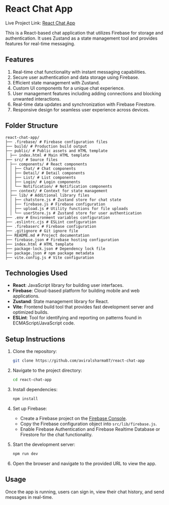 # React Chat App

Live Project Link: [React Chat App](https://chat-app-avi.netlify.app/)

This is a React-based chat application that utilizes Firebase for storage and authentication. It uses Zustand as a state management tool and provides features for real-time messaging.

## Features

1. Real-time chat functionality with instant messaging capabilities.
2. Secure user authentication and data storage using Firebase.
3. Efficient state management with Zustand.
4. Custom UI components for a unique chat experience.
5. User management features including adding connections and blocking unwanted interactions.
6. Real-time data updates and synchronization with Firebase Firestore.
7. Responsive design for seamless user experience across devices.

## Folder Structure

```
react-chat-app/
├── .firebase/ # Firebase configuration files
├── build/ # Production build output
├── public/ # Public assets and HTML template
│ ├── index.html # Main HTML template
├── src/ # Source files
│ ├── components/ # React components
│ │ ├── Chat/ # Chat components
│ │ ├── Detail/ # Detail components
│ │ ├── List/ # List components
│ │ ├── Login/ # Login components
│ │ └── Notification/ # Notification components
│ ├── context/ # Context for state management
│ ├── lib/ # Additional library files
│ │ ├── chatstore.js # Zustand store for chat state
│ │ ├── firebase.js # Firebase configuration
│ │ ├── upload.js # Utility functions for file uploads
│ │ └── userStore.js # Zustand store for user authentication
├── .env # Environment variables configuration
├── .eslintrc.cjs # ESLint configuration
├── .firebaserc # Firebase configuration
├── .gitignore # Git ignore file
├── README.md # Project documentation
├── firebase.json # Firebase hosting configuration
├── index.html # HTML template
├── package-lock.json # Dependency lock file
├── package.json # npm package metadata
├── vite.config.js # Vite configuration
```

## Technologies Used

- **React**: JavaScript library for building user interfaces.
- **Firebase**: Cloud-based platform for building mobile and web applications.
- **Zustand**: State management library for React.
- **Vite**: Frontend build tool that provides fast development server and optimized builds.
- **ESLint**: Tool for identifying and reporting on patterns found in ECMAScript/JavaScript code.

## Setup Instructions

1. Clone the repository:

   ```bash
   git clone https://github.com/aviralsharma07/react-chat-app
   ```

2. Navigate to the project directory:

   ```bash
   cd react-chat-app
   ```

3. Install dependencies:

   ```bash
   npm install
   ```

4. Set up Firebase:

   - Create a Firebase project on the [Firebase Console](https://console.firebase.google.com/).
   - Copy the Firebase configuration object into `src/lib/firebase.js`.
   - Enable Firebase Authentication and Firebase Realtime Database or Firestore for the chat functionality.

5. Start the development server:

   ```bash
   npm run dev
   ```

6. Open the browser and navigate to the provided URL to view the app.

## Usage

Once the app is running, users can sign in, view their chat history, and send messages in real-time.
